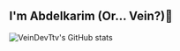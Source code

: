 ## I'm Abdelkarim (Or... Vein?)👋

![VeinDevTtv's GitHub stats](https://github-readme-stats.vercel.app/api?username=VeinDevTtv&show_icons=true&theme=onedark)

